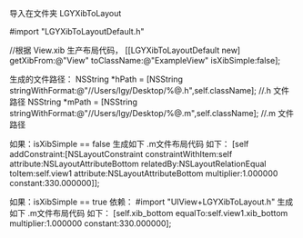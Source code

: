 导入在文件夹 LGYXibToLayout 

#import "LGYXibToLayoutDefault.h"

//根据 View.xib 生产布局代码，
[[LGYXibToLayoutDefault new] getXibFrom:@"View" toClassName:@"ExampleView" isXibSimple:false];

生成的文件路径：
NSString *hPath = [NSString stringWithFormat:@"//Users/lgy/Desktop/%@.h",self.className]; //.h 文件路径
NSString *mPath   = [NSString stringWithFormat:@"//Users/lgy/Desktop/%@.m",self.className]; //.m 文件路径


如果：isXibSimple == false
生成如下 .m文件布局代码 如下：
[self addConstraint:[NSLayoutConstraint constraintWithItem:self attribute:NSLayoutAttributeBottom relatedBy:NSLayoutRelationEqual toItem:self.view1 attribute:NSLayoutAttributeBottom multiplier:1.000000 constant:330.000000]];



如果：isXibSimple == true
依赖：  #import "UIView+LGYXibToLayout.h"
生成如下 .m文件布局代码 如下： 
[self.xib_bottom  equalTo:self.view1.xib_bottom  multiplier:1.000000 constant:330.000000];

